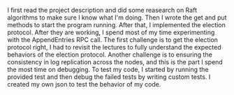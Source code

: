 I first read the project description and did some reasearch on Raft algorithms to make sure I know what I'm doing. Then I wrote the get and put methods to start the program running. After that, I implemented the election protocol. After they are working, I spend most of my time experimenting with the AppendEntries RPC call. 
The first challenge is to get the election protocol right, I had to revisit the lectures to fully understand the expected behaviors of the election protocol. Another challenge is to ensuring the consistency in log replication across the nodes, and this is the part I spend the most time on debugging.
To test my code, I started by running the provided test and then debug the failed tests by writing custom tests. I created my own json to test the behavior of my code.